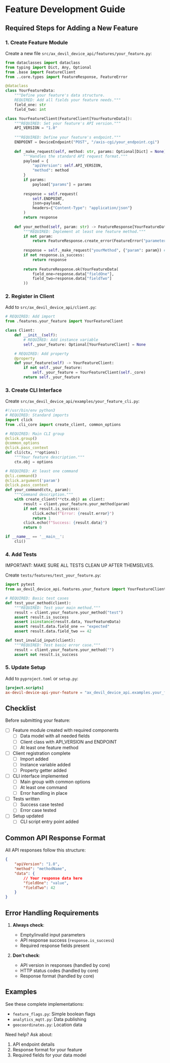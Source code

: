 # Feature Development Guide

## Required Steps for Adding a New Feature

### 1. Create Feature Module
Create a new file `src/ax_devil_device_api/features/your_feature.py`:

```python
from dataclasses import dataclass
from typing import Dict, Any, Optional
from .base import FeatureClient
from ..core.types import FeatureResponse, FeatureError

@dataclass
class YourFeatureData:
    """Define your feature's data structure.
    REQUIRED: Add all fields your feature needs."""
    field_one: str
    field_two: int

class YourFeatureClient(FeatureClient[YourFeatureData]):
    """REQUIRED: Set your feature's API version."""
    API_VERSION = "1.0"
    
    """REQUIRED: Define your feature's endpoint."""
    ENDPOINT = DeviceEndpoint("POST", "/axis-cgi/your_endpoint.cgi")
    
    def _make_request(self, method: str, params: Optional[Dict] = None) -> FeatureResponse[Dict]:
        """Handles the standard API request format."""
        payload = {
            "apiVersion": self.API_VERSION,
            "method": method
        }
        if params:
            payload["params"] = params
            
        response = self.request(
            self.ENDPOINT,
            json=payload,
            headers={"Content-Type": "application/json"}
        )
        return response
        
    def your_method(self, param: str) -> FeatureResponse[YourFeatureData]:
        """REQUIRED: Implement at least one feature method."""
        if not param:
            return FeatureResponse.create_error(FeatureError("parameter_required", "Parameter required"))
            
        response = self._make_request("yourMethod", {"param": param}) # if multiple requests can be made in the same way. Not required. 
        if not response.is_success:
            return response
            
        return FeatureResponse.ok(YourFeatureData(
            field_one=response.data["fieldOne"],
            field_two=response.data["fieldTwo"]
        ))
```

### 2. Register in Client
Add to `src/ax_devil_device_api/client.py`:

```python
# REQUIRED: Add import
from .features.your_feature import YourFeatureClient

class Client:
    def __init__(self):
        # REQUIRED: Add instance variable
        self._your_feature: Optional[YourFeatureClient] = None

    # REQUIRED: Add property
    @property
    def your_feature(self) -> YourFeatureClient:
        if not self._your_feature:
            self._your_feature = YourFeatureClient(self._core)
        return self._your_feature
```

### 3. Create CLI Interface
Create `src/ax_devil_device_api/examples/your_feature_cli.py`:

```python
#!/usr/bin/env python3
# REQUIRED: Standard imports
import click
from .cli_core import create_client, common_options

# REQUIRED: Main CLI group
@click.group()
@common_options
@click.pass_context
def cli(ctx, **options):
    """Your feature description."""
    ctx.obj = options

# REQUIRED: At least one command
@cli.command()
@click.argument('param')
@click.pass_context
def your_command(ctx, param):
    """Command description."""
    with create_client(**ctx.obj) as client:
        result = client.your_feature.your_method(param)
        if not result.is_success:
            click.echo(f"Error: {result.error}")
            return 1
        click.echo(f"Success: {result.data}")
        return 0

if __name__ == '__main__':
    cli()
```

### 4. Add Tests
IMPORTANT: MAKE SURE ALL TESTS CLEAN UP AFTER THEMSELVES.

Create `tests/features/test_your_feature.py`:

```python
import pytest
from ax_devil_device_api.features.your_feature import YourFeatureClient, YourFeatureData

# REQUIRED: Basic test cases
def test_your_method(client):
    """REQUIRED: Test your main method."""
    result = client.your_feature.your_method("test")
    assert result.is_success
    assert isinstance(result.data, YourFeatureData)
    assert result.data.field_one == "expected"
    assert result.data.field_two == 42

def test_invalid_input(client):
    """REQUIRED: Test basic error case."""
    result = client.your_feature.your_method("")
    assert not result.is_success
```

### 5. Update Setup
Add to `pyproject.toml` or `setup.py`:

```toml
[project.scripts]
ax-devil-device-api-your-feature = "ax_devil_device_api.examples.your_feature_cli:cli"
```

## Checklist

Before submitting your feature:

- [ ] Feature module created with required components
  - [ ] Data model with all needed fields
  - [ ] Client class with API_VERSION and ENDPOINT
  - [ ] At least one feature method
  
- [ ] Client registration complete
  - [ ] Import added
  - [ ] Instance variable added
  - [ ] Property getter added
  
- [ ] CLI interface implemented
  - [ ] Main group with common options
  - [ ] At least one command
  - [ ] Error handling in place
  
- [ ] Tests written
  - [ ] Success case tested
  - [ ] Error case tested
  
- [ ] Setup updated
  - [ ] CLI script entry point added

## Common API Response Format

All API responses follow this structure:
```json
{
    "apiVersion": "1.0",
    "method": "methodName",
    "data": {
        // Your response data here
        "fieldOne": "value",
        "fieldTwo": 42
    }
}
```

## Error Handling Requirements

1. **Always check**:
   - Empty/invalid input parameters
   - API response success (`response.is_success`)
   - Required response fields present

2. **Don't check**:
   - API version in responses (handled by core)
   - HTTP status codes (handled by core)
   - Response format (handled by core)

## Examples

See these complete implementations:
- `feature_flags.py`: Simple boolean flags
- `analytics_mqtt.py`: Data publishing
- `geocoordinates.py`: Location data

Need help? Ask about:
1. API endpoint details
2. Response format for your feature
3. Required fields for your data model